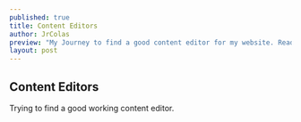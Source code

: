 ```yaml
---
published: true
title: Content Editors
author: JrColas
preview: "My Journey to find a good content editor for my website. Read on!"
layout: post
---
```



## Content Editors

Trying to find a good working content editor.
